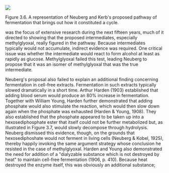 ![](https://cdn.mathpix.com/cropped/2024_06_22_47d299a2f7dd5fb5dc39g-1.jpg?height=642&width=791&top_left_y=196&top_left_x=367)

Figure 3.6. A representation of Neuberg and Kerb's proposed pathway of fermentation that brings out how it constituted a cycle.

was the focus of extensive research during the next fifteen years, much of it directed to showing that the proposed intermediates, especially methylglyoxal, really figured in the pathway. Because intermediates typically would not accumulate, indirect evidence was required. One critical issue was whether the intermediate would react to form alcohol at least as rapidly as glucose. Methylglyoxal failed this test, leading Neuberg to propose that it was an isomer of methylglyoxal that was the true intermediate.

Neuberg's proposal also failed to explain an additional finding concerning fermentation in cell-free extracts. Fermentation in such extracts typically slowed dramatically in a short time. Arthur Harden (1903) established that adding blood serum would produce an $80 \%$ increase in fermentation. Together with William Young, Harden further demonstrated that adding phosphate would also stimulate the reaction, which would then slow down again when the phosphate was exhausted (Harden \& Young, 1908). They also established that the phosphate appeared to be taken up into a hexosediphosphate ester that itself could not be further metabolized but, as illustrated in Figure 3.7, would slowly decompose through hydrolysis. Neuberg dismissed this evidence, though, on the grounds that hexosediphoshate would not ferment in living cells (Neuberg \& Kobel, 1925), thereby happily invoking the same argument strategy whose conclusion he resisted in the case of methylglyoxal. Harden and Young also demonstrated the need for addition of a "dialyzable substance which is not destroyed by heat" to maintain cell-free fermentation (1906, p. 410). Because heat destroyed the enzyme itself, this was obviously an additional substance;